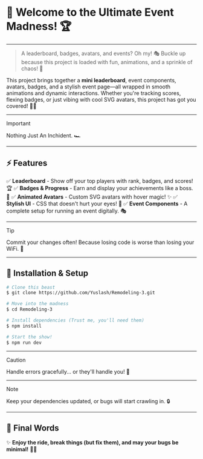 # 🎉 Welcome to the Ultimate Event Madness! 🏆

---

> A leaderboard, badges, avatars, and events? Oh my! 🎭 Buckle up because this project is loaded with fun, animations, and a sprinkle of chaos! 🚀

This project brings together a **mini leaderboard**, event components, avatars, badges, and a stylish event page—all wrapped in smooth animations and dynamic interactions. Whether you're tracking scores, flexing badges, or just vibing with cool SVG avatars, this project has got you covered! 🎨🔥

---

>[!IMPORTANT]
> Nothing Just An Inchident. 🏎️

---

## ⚡ Features
✅ **Leaderboard** - Show off your top players with rank, badges, and scores! 🏆
✅ **Badges & Progress** - Earn and display your achievements like a boss. 💪
✅ **Animated Avatars** - Custom SVG avatars with hover magic! ✨
✅ **Stylish UI** - CSS that doesn't hurt your eyes! 🌈
✅ **Event Components** - A complete setup for running an event digitally. 🎭

---

>[!TIP]
> Commit your changes often! Because losing code is worse than losing your WiFi. 💾

---

## 🚀 Installation & Setup
```bash
# Clone this beast
$ git clone https://github.com/Yuslash/Remodeling-3.git

# Move into the madness
$ cd Remodeling-3

# Install dependencies (Trust me, you'll need them)
$ npm install

# Start the show!
$ npm run dev
```

---

>[!CAUTION]
> Handle errors gracefully... or they'll handle you! 🚨


---

>[!NOTE]
> Keep your dependencies updated, or bugs will start crawling in. 🔒

---

## 🎤 Final Words
✨ **Enjoy the ride, break things (but fix them), and may your bugs be minimal!** 🐛🚀
